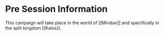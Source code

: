 # Pre Session Information
This campaign will take place in the world of [[Miridan]] and specifically in the split kingdom [[Kalos]].
